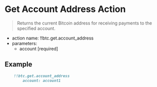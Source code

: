 # Get Account Address Action

> Returns the current Bitcoin address for receiving payments to the specified account.

- action name: !!btc.get.account_address
- parameters:
  - account [required]

## Example

```md
    !!btc.get.account_address
        account: account1
```
